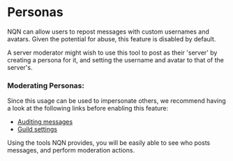 # Personas

NQN can allow users to repost messages with custom usernames and avatars. 
Given the potential for abuse, this feature is disabled by default. 

A server moderator might wish to use this tool to post as their 'server' by creating a persona for it, and setting the username and avatar to that of the server's.

### Moderating Personas:

Since this usage can be used to impersonate others, we recommend having a look at the following links before enabling this feature:


- [Auditing messages](moderation/auditing.md)
- [Guild settings](settings.md)

Using the tools NQN provides, you will be easily able to see who posts messages, and perform moderation actions.
